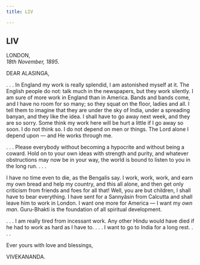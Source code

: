 ```yaml
---
title: LIV

---
```





  

  


## LIV

LONDON,  
*18th November, 1895*.

DEAR ALASINGA,

. . . In England my work is really splendid, I am astonished myself at
it. The English people do not: talk much in the newspapers, but they
work silently. I am sure of more work in England than in America. Bands
and bands come, and I have no room for so many; so they squat on the
floor, ladies and all. I tell them to imagine that they are under the
sky of India, under a spreading banyan, and they like the idea. I shall
have to go away next week, and they are so sorry. Some think my work
here will be hurt a little if I go away so soon. I do not think so. I do
not depend on men or things. The Lord alone I depend upon — and He works
through me.

. . . Please everybody without becoming a hypocrite and without being a
coward. Hold on to your own ideas with strength and purity, and whatever
obstructions may now be in your way, the world is bound to listen to you
in the long run. . . .

I have no time even to die, as the Bengalis say. I work, work, work, and
earn my own bread and help my country, and this all alone, and then get
only criticism from friends and foes for all that! Well, you are but
children, I shall have to bear everything. I have sent for a Sannyâsin
from Calcutta and shall leave him to work in London. I want one more for
America — I want my *own man*. Guru-Bhakti is the foundation of all
spiritual development.

. . . I am really tired from incessant work. Any other Hindu would have
died if he had to work as hard as I have to. . . . I want to go to India
for a long rest. . . .

Ever yours with love and blessings,

VIVEKANANDA.


